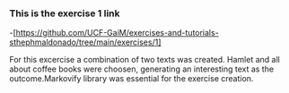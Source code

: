 
### This is the exercise 1 link

-[https://github.com/UCF-GaiM/exercises-and-tutorials-sthephmaldonado/tree/main/exercises/1]

For this excercise a combination of two texts was created. Hamlet and all about coffee books were choosen, generating an interesting text as the outcome.Markovify library was essential for the exercise creation. 
